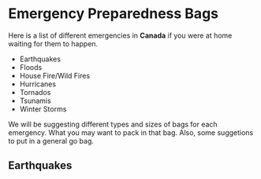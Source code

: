 
<html>

<body>
</body>

<h1>
    Emergency Preparedness Bags
</h1

<p>
    Here is a list of different emergencies in <strong>Canada</strong> if you were at home waiting for them to happen.
</p>
    <ul>
        <li>Earthquakes</li>
        <li>Floods</li>
        <li>House Fire/Wild Fires</li>
        <li>Hurricanes</li>
        <li>Tornados</li>
        <li>Tsunamis</li>
        <li>Winter Storms</li>
    </ul>
 
 <p>
    We will be suggesting different types and sizes of bags for each emergency. What you may want to pack in that bag. Also, some suggetions to put in a general go bag. 
 </p>

<h2>Earthquakes</h2>
    <p>
    </p>

</html>